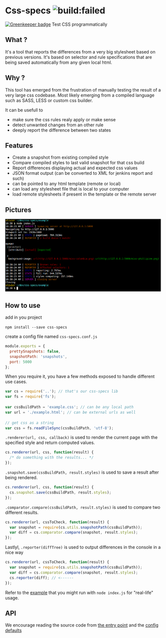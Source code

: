 # Css-specs <img src="https://travis-ci.org/zeachco/css-specs.svg?branch=master" alt="build:failed">

[![Greenkeeper badge](https://badges.greenkeeper.io/zeachco/css-specs.svg)](https://greenkeeper.io/)
Test CSS programmatically

## What ?
It's a tool that reports the differences from a very big stylesheet based on previous versions. It's based on selector and rule specifications that are being saved automatically from any given local html.

## Why ?
This tool has emerged from the frustration of manually testing the result of a very large css codebase. Most likely emerging from a compiled language such as SASS, LESS or custom css builder.

It can be usefull to
- make sure the css rules realy apply or make sense
- detect unwanted changes from an other rule
- deeply report the difference between two states

## Features
- Create a snapshot from existing compiled style
- Compare compiled styles to last valid snapshot for that css build
- Report differences displaying actual and expected css values
- JSON format output (can be converted to XML for jenkins report and such)
- can be pointed to any html template (remote or local)
- can load any stylesheet file that is local to your computer
- load remote stylesheets if present in the template or the remote server

## Pictures
![Console output](images/example.png "Console output")

## How to use
add in you project

`npm install --save css-specs`

create a config file named `css-specs.conf.js`

```javascript
module.exports = {
  prettySnapshots: false,
  snapshotPath: 'snapshots',
  port: 5000
};
```

When you require it, you have a few methods exposed to handle different use cases.

```javascript
var cs = require('..'); // that's our css-specs lib
var fs = require('fs');

var cssBuildPath = 'example.css'; // can be any local path
var url = './example.html'; // can be external urls as well

// get css as a string
var css = fs.readFileSync(cssBuildPath, 'utf-8');
```

`.renderer(url, css, callback)` is used to render the current page with the specified style and return computed values.

```javascript
cs.renderer(url, css, function(result) {
  /* do something with the results... */
});
```

`.snapshot.save(cssBuildPath, result.styles)` is used to save a result after being rendered.

```javascript
cs.renderer(url, css, function(result) {
  cs.snapshot.save(cssBuildPath, result.styles);
});
```

`.comparator.compare(cssBuildPath, result.styles)` is used to compare two different results.

```javascript
cs.renderer(url, cssToCheck, function(result) {
  var snapshot = require(cs.utils.snapshotPath(cssBuildPath));
  var diff = cs.comparator.compare(snapshot, result.styles);
});
```

Lastlyl, `.reporter(diffTree)` is used to output differences in the console in a nice way

```javascript
cs.renderer(url, cssToCheck, function(result) {
  var snapshot = require(cs.utils.snapshotPath(cssBuildPath));
  var diff = cs.comparator.compare(snapshot, result.styles);
  cs.reporter(diff); // <------
});
```

Refer to the [example](example/index.js) that you might run with `node index.js` for "real-life" usage.

## API
We encourage reading the source code from [the entry point](index.js) and the [config defaults](config.js)
